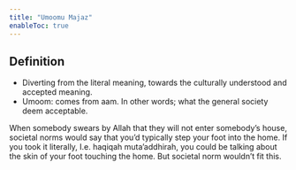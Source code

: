 ```yaml
---
title: "Umoomu Majaz"
enableToc: true
---
```

## Definition
- Diverting from the literal meaning, towards the culturally understood and accepted meaning.
- Umoom: comes from aam. In other words; what the general society deem acceptable.

When somebody swears by Allah that they will not enter somebody’s house, societal norms would say that you’d typically step your foot into the home. If you took it literally, I.e. haqiqah muta’addhirah, you could be talking about the skin of your foot touching the home. But societal norm wouldn’t fit this.

